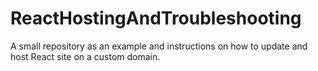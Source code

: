 # ReactHostingAndTroubleshooting
A small repository as an example and instructions on how to update and host React site on a custom domain.
